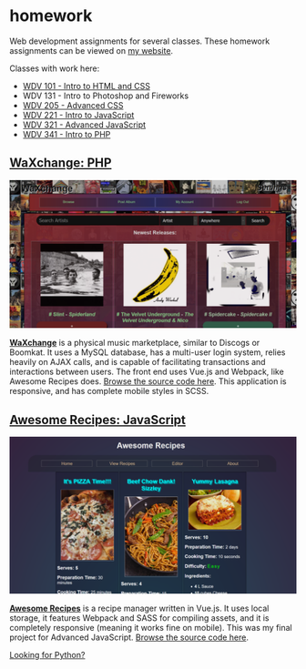 # homework

Web development assignments for several classes. These homework assignments can be viewed on [my website](https://tannerbabcock.com/homework/index).

Classes with work here:

* [WDV 101 - Intro to HTML and CSS](https://tannerbabcock.com/homework/index?c=wdv101)
* WDV 131 - Intro to Photoshop and Fireworks
* [WDV 205 - Advanced CSS](https://tannerbabcock.com/homework/index?c=wdv205)
* [WDV 221 - Intro to JavaScript](https://tannerbabcock.com/homework/index?c=wdv221)
* [WDV 321 - Advanced JavaScript](https://tannerbabcock.com/homework/index?c=wdv321)
* [WDV 341 - Intro to PHP](https://tannerbabcock.com/homework/index?c=wdv341)

## [WaXchange: PHP](https://tannerbabcock.com/homework/wdv341/wax/index)

![WaXchange PHP Project](https://raw.githubusercontent.com/Babkock/homework/master/img/waxchange.png)

**[WaXchange](https://tannerbabcock.com/homework/wdv341/wax/index)** is a physical music marketplace, similar to Discogs or Boomkat. It uses a MySQL database, has a multi-user login system, relies heavily on AJAX calls, and is capable of facilitating transactions and interactions between users. The front end uses Vue.js and Webpack, like Awesome Recipes does. [Browse the source code here](https://gitlab.com/Babkock/homework/-/tree/master/wdv341/wax). This application is responsive, and has complete mobile styles in SCSS.

## [Awesome Recipes: JavaScript](https://tannerbabcock.com/homework/wdv321/recipes/home.html)

![Awesome Recipes: JavaScript Project](https://raw.githubusercontent.com/Babkock/homework/master/img/recipes.png)

**[Awesome Recipes](https://tannerbabcock.com/homework/wdv321/recipes/home.html)** is a recipe manager written in Vue.js. It uses local storage, it features Webpack and SASS for compiling assets, and it is completely responsive (meaning it works fine on mobile). This was my final project for Advanced JavaScript. [Browse the source code here](https://gitlab.com/Babkock/homework/-/tree/master/wdv321/recipes).

[Looking for Python?](https://gitlab.com/Babkock/python)
